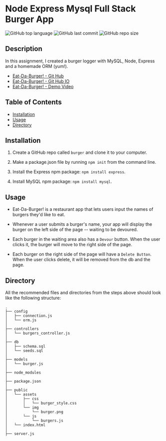 # Node Express Mysql Full Stack Burger App
  ![GitHub top language](https://img.shields.io/github/languages/top/hsnertas/burger?logo=GitHub&logoColor=blue)
  ![GitHub last commit](https://img.shields.io/github/last-commit/hsnertas/burger?logo=github&logoColor=green) 
  ![GitHub repo size](https://img.shields.io/github/repo-size/hsnertas/burger?logo=github&logoColor=blue) 


 ## Description 
  In this assignment, I created a burger logger with MySQL, Node, Express and a homemade ORM (yum!). 

-  [Eat-Da-Burger! - Git Hub]()
-  [Eat-Da-Burger! - Git Hub IO]()
-  [Eat-Da-Burger! - Demo Video]()

  ## Table of Contents 
  * [Installation](#installation)
  * [Usage](#usage)
  * [Directory](#Directory)

  ## Installation

1. Create a GitHub repo called `burger` and clone it to your computer.

2. Make a package.json file by running `npm init` from the command line.

3. Install the Express npm package: `npm install express`.

4. Install MySQL npm package: `npm install mysql`.

## Usage

* Eat-Da-Burger! is a restaurant app that lets users input the names of burgers they'd like to eat.

* Whenever a user submits a burger's name, your app will display the burger on the left side of the page -- waiting to be devoured.

* Each burger in the waiting area also has a `Devour` button. When the user clicks it, the burger will move to the right side of the page.

* Each burger on the right side of the page will have a `Delete Button`.  When the user clicks delete, it will be removed from the db and the page.

## Directory 
All the recommended files and directories from the steps above should look like the following structure:

```
.
├── config
│   ├── connection.js
│   └── orm.js
│ 
├── controllers
│   └── burgers_controller.js
│
├── db
│   ├── schema.sql
│   └── seeds.sql
│
├── models
│   └── burger.js
│ 
├── node_modules
│ 
├── package.json
│
├── public
│   └── assets
│       ├── css
│       │   └── burger_style.css
│       └── img
│           └── burger.png
│       └── js
│           └── burgers.js
│   └── index.html   
│
├── server.js
```
